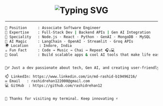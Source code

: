 <h1 align="center">
  <img src="https://readme-typing-svg.herokuapp.com?font=Fira+Code&weight=700&size=30&pause=800&color=FF5733&background=00000000&center=true&vCenter=true&width=1200&lines=%F0%9F%91%8B+Hey+there%2C+I'm+Md+Rashid!;💼+Software+Engineer+%7C+Gen+AI+Innovator+%F0%9F%A4%96+%7C+Tech+Explorer+%F0%9F%9A%80;🧠+Creative+Thinker+%7C+Code+Magician+%E2%9A%A1%EF%B8%8F+%7C+Debugger+%F0%9F%94%A5;🛠️+JS+%7C+⚛️+React+%7C+Node+%7C+🐍+Python+%7C+LLMs+%F0%9F%A7%A0;+Bug+Fixer+%F0%9F%90%9B+%7C+Problem+Crusher+%F0%9F%92%A1;📘+Knowledge+Sharer+%7C+💡+Curious+Mind+%7C+🚧+Vision+Architect;🌟+From+Concepts+to+Code+%E2%9C%A8+%7C+Let%E2%80%99s+Build+Tomorrow+Together+%F0%9F%8C%9F" alt="Typing SVG" />
</h1>


---

```bash
💼 Position     : Associate Software Engineer  
🧠 Expertise    : Full-Stack Dev | Backend APIs | Gen AI Integration  
🧪 Speciality   : Node.js · React · Python · GenAI · MongoDB · MySQL  
🧬 AI Magic     : LangChain · OpenAI · Streamlit · Groq APIs  
🌍 Location     : Indore, India  
☕ Fun Fact     : Code → Music → Chai → Repeat 🎧☕💻  
🎯 Goal         : Build scalable apps & cool AI tools that make life easier 🚀


🦸‍♂️ Just a dev passionate about tech, Gen AI, and creating user-friendly magic.

📫 LinkedIn: https://www.linkedin.com/in/md-rashid-b19496216/  
✉️ Email   : rashidrehan122000@gmail.com  
💻 GitHub  : https://github.com/rashidrehan12


👋 Thanks for visiting my terminal. Keep innovating ⚡

